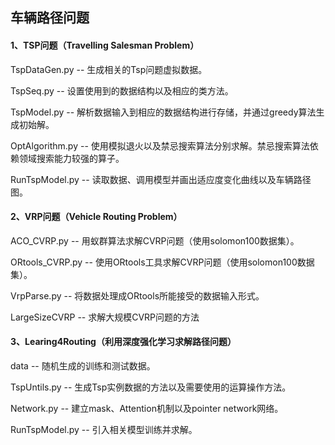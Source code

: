 ## 车辆路径问题

#### 1、TSP问题（Travelling Salesman Problem）

TspDataGen.py -- 生成相关的Tsp问题虚拟数据。

TspSeq.py -- 设置使用到的数据结构以及相应的类方法。

TspModel.py -- 解析数据输入到相应的数据结构进行存储，并通过greedy算法生成初始解。

OptAlgorithm.py -- 使用模拟退火以及禁忌搜索算法分别求解。禁忌搜索算法依赖领域搜索能力较强的算子。

RunTspModel.py -- 读取数据、调用模型并画出适应度变化曲线以及车辆路径图。



#### 2、VRP问题（Vehicle Routing Problem）

ACO_CVRP.py -- 用蚁群算法求解CVRP问题（使用solomon100数据集）。

ORtools_CVRP.py -- 使用ORtools工具求解CVRP问题（使用solomon100数据集）。

VrpParse.py -- 将数据处理成ORtools所能接受的数据输入形式。

LargeSizeCVRP -- 求解大规模CVRP问题的方法


#### 3、Learing4Routing（利用深度强化学习求解路径问题）

data -- 随机生成的训练和测试数据。

TspUntils.py -- 生成Tsp实例数据的方法以及需要使用的运算操作方法。

Network.py -- 建立mask、Attention机制以及pointer network网络。

RunTspModel.py -- 引入相关模型训练并求解。
